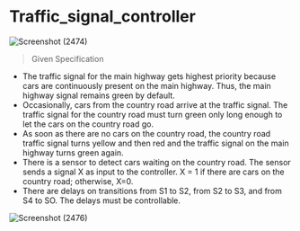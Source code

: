 # Traffic_signal_controller

![Screenshot (2474)](https://github.com/user-attachments/assets/e1430f97-b4e2-438f-91f3-696339f81b9f)

> Given Specification
- The traffic signal for the main highway gets highest priority because cars are continuously present on the main highway. Thus, the main highway signal remains green by default.
- Occasionally, cars from the country road arrive at the traffic signal. The traffic signal for the country road must turn green only long enough to let the cars on the country road go.
- As soon as there are no cars on the country road, the country road traffic signal turns yellow and then red and the traffic signal on the main highway turns green again.
- There is a sensor to detect cars waiting on the country road. The sensor sends a signal X as input to the controller. X = 1 if there are cars on the country road; otherwise, X=0.
- There are delays on transitions from S1 to S2, from S2 to S3, and from S4 to SO. The delays must be controllable.
  
![Screenshot (2476)](https://github.com/user-attachments/assets/a3a03f14-445f-4ad8-9438-f269a408c011)
